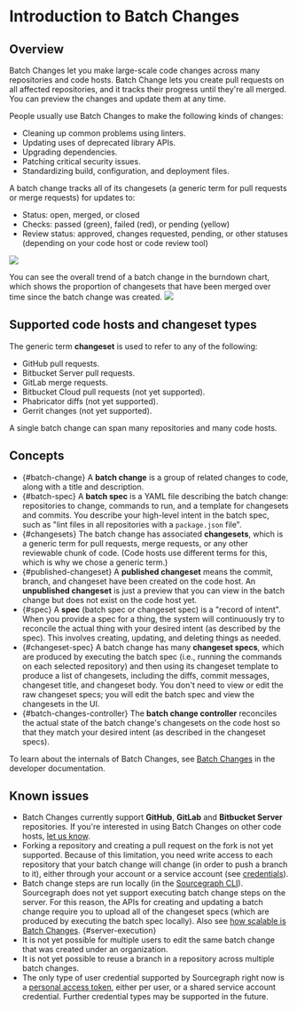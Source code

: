 # Introduction to Batch Changes

## Overview

Batch Changes let you make large-scale code changes across many repositories and code hosts. Batch Change lets you create pull requests on all affected repositories, and it tracks their progress until they're all merged. You can preview the changes and update them at any time.

People usually use Batch Changes to make the following kinds of changes:

- Cleaning up common problems using linters.
- Updating uses of deprecated library APIs.
- Upgrading dependencies.
- Patching critical security issues.
- Standardizing build, configuration, and deployment files.

A batch change tracks all of its changesets (a generic term for pull requests or merge requests) for updates to:

- Status: open, merged, or closed
- Checks: passed (green), failed (red), or pending (yellow)
- Review status: approved, changes requested, pending, or other statuses (depending on your code host or code review tool)

<img src="https://sourcegraphstatic.com/docs/images/batch_changes/batch_tracking_sourcegraph_prs.png" class="screenshot">

You can see the overall trend of a batch change in the burndown chart, which shows the proportion of changesets that have been merged over time since the batch change was created.
<img src="https://sourcegraphstatic.com/docs/images/batch_changes/batch_tracking_sourcegraph_prs_burndown.png" class="screenshot">

## Supported code hosts and changeset types

The generic term **changeset** is used to refer to any of the following:

- GitHub pull requests.
- Bitbucket Server pull requests.
- GitLab merge requests.
- Bitbucket Cloud pull requests (not yet supported).
- Phabricator diffs (not yet supported).
- Gerrit changes (not yet supported).

A single batch change can span many repositories and many code hosts.

## Concepts

- {#batch-change} A **batch change** is a group of related changes to code, along with a title and description.
- {#batch-spec} A **batch spec** is a YAML file describing the batch change: repositories to change, commands to run, and a template for changesets and commits. You describe your high-level intent in the batch spec, such as "lint files in all repositories with a `package.json` file".
- {#changesets} The batch change has associated **changesets**, which is a generic term for pull requests, merge requests, or any other reviewable chunk of code. (Code hosts use different terms for this, which is why we chose a generic term.)
- {#published-changeset} A **published changeset** means the commit, branch, and changeset have been created on the code host. An **unpublished changeset** is just a preview that you can view in the batch change but does not exist on the code host yet.
- {#spec} A **spec** (batch spec or changeset spec) is a "record of intent". When you provide a spec for a thing, the system will continuously try to reconcile the actual thing with your desired intent (as described by the spec). This involves creating, updating, and deleting things as needed.
- {#changeset-spec} A batch change has many **changeset specs**, which are produced by executing the batch spec (i.e., running the commands on each selected repository) and then using its changeset template to produce a list of changesets, including the diffs, commit messages, changeset title, and changeset body. You don't need to view or edit the raw changeset specs; you will edit the batch spec and view the changesets in the UI.
- {#batch-changes-controller} The **batch change controller** reconciles the actual state of the batch change's changesets on the code host so that they match your desired intent (as described in the changeset specs).

To learn about the internals of Batch Changes, see [Batch Changes](../../../dev/background-information/batch_changes/index.md) in the developer documentation.

## Known issues

- Batch Changes currently support **GitHub**, **GitLab** and **Bitbucket Server** repositories. If you're interested in using Batch Changes on other code hosts, [let us know](https://about.sourcegraph.com/contact).
- Forking a repository and creating a pull request on the fork is not yet supported. Because of this limitation, you need write access to each repository that your batch change will change (in order to push a branch to it), either through your account or a service account (see [credentials](how-tos/configuring_credentials.md)).
- Batch change steps are run locally (in the [Sourcegraph CLI](https://github.com/sourcegraph/src-cli)). Sourcegraph does not yet support executing batch change steps on the server. For this reason, the APIs for creating and updating a batch change require you to upload all of the changeset specs (which are produced by executing the batch spec locally). Also see [how scalable is Batch Changes](../references/faq.md#how-scalable-are-batch-changes-how-many-changesets-can-i-create). {#server-execution}
- It is not yet possible for multiple users to edit the same batch change that was created under an organization.
- It is not yet possible to reuse a branch in a repository across multiple batch changes.
- The only type of user credential supported by Sourcegraph right now is a [personal access token](how-tos/configuring_credentials.md#adding-a-personal-access-token), either per user, or a shared service account credential. Further credential types may be supported in the future.
